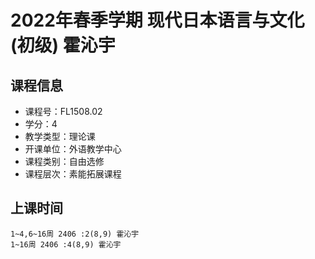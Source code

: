 # 2022年春季学期 现代日本语言与文化(初级) 霍沁宇






## 课程信息

- 课程号：FL1508.02
- 学分：4
- 教学类型：理论课
- 开课单位：外语教学中心
- 课程类别：自由选修
- 课程层次：素能拓展课程

## 上课时间

```
1~4,6~16周 2406 :2(8,9) 霍沁宇
1~16周 2406 :4(8,9) 霍沁宇
```

